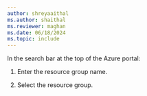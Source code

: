 ```yaml
---
author: shreyaaithal
ms.author: shaithal
ms.reviewer: maghan
ms.date: 06/18/2024
ms.topic: include
---
```

In the search bar at the top of the Azure portal:

   1. Enter the resource group name.

   1. Select the resource group.
